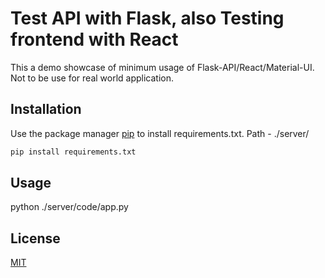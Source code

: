 # Test API with Flask, also Testing frontend with React

This a demo showcase of minimum usage of Flask-API/React/Material-UI. Not to be use for real world application.

## Installation

Use the package manager [pip](https://pip.pypa.io/en/stable/) to install requirements.txt.
Path - ./server/

```bash
pip install requirements.txt
```

## Usage

python ./server/code/app.py


## License
[MIT](https://choosealicense.com/licenses/mit/)